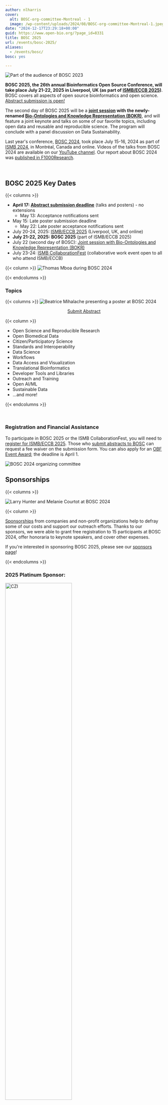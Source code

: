 ```yaml
---
author: nlharris
cover:
  alt: BOSC-org-committee-Montreal - 1
  image: /wp-content/uploads/2024/08/BOSC-org-committee-Montreal-1.jpeg
date: "2024-12-17T23:29:18+00:00"
guid: https://www.open-bio.org/?page_id=8331
title: BOSC 2025
url: /events/bosc-2025/
aliases:
  - /events/bosc/
bosc: yes

---
```

![Part of the audience of BOSC 2023](/wp-content/uploads/2023/08/BOSC2023-crowded-room-Jason-standing-1.png)

**BOSC 2025, the 26th annual Bioinformatics Open Source Conference,
  will take place July 21-22, 2025 in Liverpool, UK (as part of
  [ISMB/ECCB 2025](https://www.iscb.org/ismbeccb2025/home))**. BOSC
  covers all aspects of open source bioinformatics and open science.
[Abstract submission is open!](/events/bosc-2025/submit/)

The second day of BOSC 2025 will be a **[joint session](/2025/03/17/BOSC-BOKR-2025) with the newly-renamed
[Bio-Ontologies and Knowledge Representation (BOKR)](https://www.bio-ontologies.org.uk/2025-meeting)**,
and will feature a joint keynote and talks on some of our favorite topics, including open data and reusable and reproducible science.
The program will conclude with a panel discussion on Data Sustainability.

Last year's conference, [BOSC 2024](/events/bosc-2024), took place July 15-16, 2024 as part of [ISMB 2024](https://www.iscb.org/ismb2024/), in Montréal, Canada and online.
Videos of the talks from BOSC 2024 are available on our [YouTube channel](https://www.youtube.com/@OBFBOSC/). Our report about BOSC 2024 was [published in F1000Research](https://f1000research.com/articles/13-1100).

<br/>

<div class="well">

## BOSC 2025 Key Dates

{{< columns >}}
- **April 17:
  [Abstract submission deadline](/events/bosc-2025/submit/)** (talks
  and posters) - no extensions
  - May 13: Acceptance notifications sent
 - May 15: Late poster submission deadline
   - May 22: Late poster acceptance notifications sent
- July 20-24, 2025: [ISMB/ECCB 2025](https://www.iscb.org/ismbeccb2025/home) (Liverpool, UK, and online)
- **July 21-22, 2025:** **BOSC 2025** (part of ISMB/ECCB 2025)
- July 22 (second day of BOSC): [Joint session with Bio-Ontologies and Knowledge Representation (BOKR)](/2025/03/17/BOSC-BOKR-2025)
- July 23-24: [ISMB CollaborationFest](/events/bosc-2025/ismb-collaborationfest-2025/) (collaborative work event open to all who attend ISMB/ECCB)

{{< column >}}
![Thomas Mboa during BOSC 2024](/wp-content/uploads/2025/01/Thomas-Mboa-on-panel.jpeg)

{{< endcolumns >}}

</div>

### Topics

{{< columns >}}
![Beatrice Mihalache presenting a poster at BOSC 2024](/wp-content/uploads/2024/12/Beatrice-Mihalache-with-BOSC-poster.jpg)
<br/>
<center><a href="/events/bosc-2025/submit/" class="btn btn-lg btn-primary">Submit Abstract</a></center>

{{< column >}}

- Open Science and Reproducible Research
- Open Biomedical Data
- Citizen/Participatory Science
- Standards and Interoperability
- Data Science
- Workflows
- Data Access and Visualization
- Translational Bioinformatics
- Developer Tools and Libraries
- Outreach and Training
- Open AI/ML
- Sustainable Data
- ...and more!

{{< endcolumns >}}

<br/>

### Registration and Financial Assistance

To participate in BOSC 2025 or the ISMB CollaborationFest, you will
need to [register for ISMB/ECCB 2025](https://www.iscb.org/ismbeccb2025/register). Those who
[submit abstracts to BOSC](/events/bosc-2025/submit/) can request a
fee waiver on the submission form. You can also apply for an
[OBF Event Award](/event-awards/); the deadline is April 1.

![BOSC 2024 organizing committee](/wp-content/uploads/2024/08/BOSC-org-committee-Montreal-1.jpeg)


## Sponsorships

{{< columns >}}

![Larry Hunter and Melanie Courtot at BOSC 2024](/wp-content/uploads/2024/08/Larry-and-Melanie-in-BOSC-audience-1.jpeg)

{{< column >}}

[Sponsorships](/events/bosc/sponsors/) from companies and non-profit organizations help to defray some of our costs and support our outreach efforts. Thanks to our sponsors, we were able to grant free registration to 15 participants at BOSC 2024, offer honoraria to keynote speakers, and cover other expenses.

If you're interested in sponsoring BOSC 2025, please see our
[sponsors page](/events/bosc/sponsors/)!

{{< endcolumns >}}


### 2025 Platinum Sponsor:

<a target="_new" href="https://chanzuckerberg.com/science/"><img src="/wp-content/uploads/2021/06/CZI_Logotype_RGB.jpg" style="width:65%" alt="CZI" /></a>

{{< columns >}}

<br/>

**2025 Gold Sponsor:**

<a target="_new" href="https://seqera.io/"><img src="/wp-content/uploads/2024/04/Logo_Seqera-Color.png" style="width:95%" alt="Seqera" /></a>


{{< column >}}
<br/>
**2025 Silver Sponsor:**

{{< columns >}}

[![GigaScience](/wp-content/uploads/2019/05/Gigascience.png)](https://academic.oup.com/gigascience)

{{< column >}}

{{< endcolumns >}}

{{< endcolumns >}}

<div class="well">

### About BOSC

The Bioinformatics Open Source Conference (BOSC) has been [held annually since 2000](/events/bosc/about/). BOSC is organized by the [Open Bioinformatics Foundation (OBF)](/wiki/Main_Page), a non-profit group dedicated to promoting the practice and philosophy of open source software development and open science within the biological research community.

Since its inception, BOSC has provided a forum for developers and users to interact and share research results and ideas in open source bioinformatics. BOSC’s broad spectrum of topics includes practical techniques for solving bioinformatics problems; software development practices; standards and ontologies; approaches that promote open science and sharing of data, results and software; and ways to grow and sustain open source communities.

BOSC is usually preceded or followed by 
[CollaborationFest](/events/bosc/collaborationfest/)
(CoFest for short), a two-day collaborative work session. This is an
opportunity for anyone interested in open science, biology and
programming to meet, talk and work collaboratively. In 2025,
CollaborationFest will be part of ISMB/ECCB!

<a href="/events/bosc/about" class="btn btn-lg btn-primary">More about BOSC</a>

</div>

<div class="well">

### BOSC 2024 Organizing Committee

{{< columns >}}

***Chair: Nomi L. Harris*** (Lawrence Berkeley National Laboratory)

- Karsten Hokamp (Trinity College Dublin)
- Deepak Unni (SIB, Swiss Institute of Bioinformatics)
- Jessica Maia (BD)
- Tazro Ohta (Chiba University)
- Jason Williams (Cold Spring Harbor Laboratory)
- Monica Munoz-Torres (Univ. of Colorado Anschutz Medical Campus)
- Hervé Ménager (Institut Pasteur)

{{< column >}}

![BOSC 2025 Organizing Committee](/wp-content/uploads/2024/12/BOSC-2025-org-committee-square.png)

{{< endcolumns >}}

</div>

#### Code of Conduct

As part of ISMB/ECCB 2025, BOSC 2025 is covered by the [ISCB Code of Ethics and Professional Conduct](https://www.iscb.org/iscb-policy-statements/iscb-code-of-ethics-and-professional-conduct).
